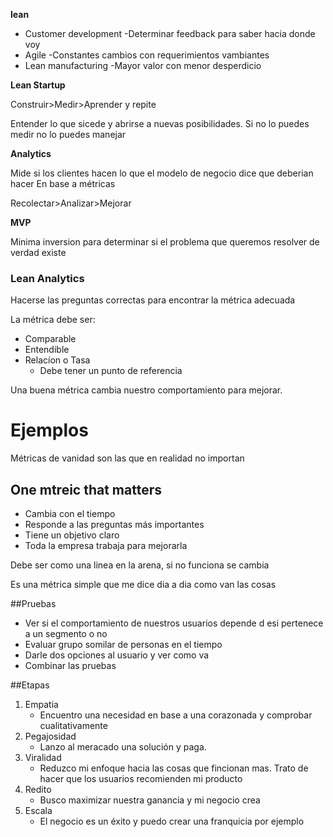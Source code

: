 __lean__

* Customer development
	-Determinar feedback para saber hacia donde voy
* Agile
	-Constantes cambios con requerimientos vambiantes
* Lean manufacturing 
	-Mayor valor con menor desperdicio

__Lean Startup__

Construir>Medir>Aprender y repite

Entender lo que sicede y abrirse a nuevas posibilidades.
Si no lo puedes medir no lo puedes manejar

__Analytics__

Mide si los clientes hacen lo que el modelo de negocio dice que deberian hacer
En base a métricas

Recolectar>Analizar>Mejorar

__MVP__

Minima inversion para determinar si el problema que queremos resolver de verdad existe


### Lean Analytics

Hacerse las preguntas correctas para encontrar la métrica adecuada

La métrica debe ser: 
* Comparable
* Entendible
* Relacíon o Tasa
	- Debe tener un punto de referencia

Una buena métrica cambia nuestro comportamiento para mejorar.

# Ejemplos

Métricas de vanidad son las que en realidad no importan

## One mtreic that matters 

* Cambia con el tiempo
* Responde a las preguntas más importantes 
* Tiene un objetivo claro
* Toda la empresa trabaja para mejorarla

Debe ser como una linea en la arena, si no funciona se cambia 

Es una métrica simple que me dice dia a dia como van las cosas

##Pruebas

* Ver si el comportamiento de nuestros usuarios depende d esi pertenece a un segmento  o no
* Evaluar grupo somilar de personas en el tiempo
* Darle dos opciones al usuario y ver como va
* Combinar las pruebas 

##Etapas 

1. Empatia
	- Encuentro una necesidad en base a una corazonada y comprobar cualitativamente
2. Pegajosidad
	- Lanzo al meracado una solución y paga.
3. Viralidad
	-  Reduzco mi enfoque hacia las cosas que fincionan mas. Trato de hacer que los usuarios recomienden mi producto
4. Redito 
	- Busco maximizar nuestra ganancia y mi negocio crea
5. Escala 
	- El negocio es un éxito y puedo crear una franquicia por ejemplo
	

